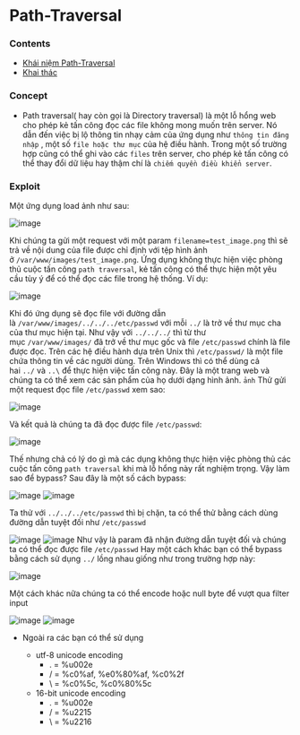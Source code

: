 # Path-Traversal
### Contents
- [Khái niệm Path-Traversal](https://github.com/chi442000/Path-Traversal#Concept)
- [Khai thác](https://github.com/chi442000/Path-Traversal#Exploit)
### Concept
- Path traversal( hay còn gọi là Directory traversal) là một lỗ hổng web cho phép kẻ tấn công đọc các file không mong muốn trên server. Nó dẫn đến việc bị lộ thông tin nhạy cảm của ứng dụng như `thông tin đăng nhập` , một số `file hoặc thư mục` của hệ điều hành. Trong một số trường hợp cũng có thể ghi vào các `files` trên server, cho phép kẻ tấn công có thể thay đổi dữ liệu hay thậm chí là `chiếm quyền điều khiển server`.
### Exploit
Một ứng dụng load ảnh như sau:

![image](https://github.com/chi442000/Path-Traversal/assets/84699930/07cef025-47cb-45fd-aaa4-850f5963b1e8)

Khi chúng ta gửi một request với một param `filename=test_image.png` thì sẽ trả về nội dung của file được chỉ định với tệp hình ảnh ở `/var/www/images/test_image.png`.
	 Ứng dụng không thực hiện việc phòng thủ cuộc tấn công `path traversal`, kẻ tấn công có thể thực hiện một yêu cầu tùy ý để có thể đọc các file trong hệ thống.
	 Ví dụ: 
  
  ![image](https://github.com/chi442000/Path-Traversal/assets/84699930/ede019d0-3b80-4d56-99b9-cc65e6d39401)
  
  Khi đó ứng dụng sẽ đọc file với đường dẫn là `/var/www/images/../../../etc/passwd` với mỗi `../` là trở về thư mục cha của thư mục hiện tại. Như vậy với `../../../` thì từ thư mục `/var/www/images/` đã trở về thư mục gốc và file `/etc/passwd` chính là file được đọc.
	 Trên các hệ điều hành dựa trên Unix thì `/etc/passwd/` là một file chứa thông tin về các người dùng.
	Trên Windows thì có thể dùng cả hai `../` và `..\` để thực hiện việc tấn công này.
	 Đây là một trang web và chúng ta có thể xem các sản phẩm của họ dưới dạng hình ảnh. `ảnh`
	 Thử gửi một request đọc file `/etc/passwd` xem sao:
  
  ![image](https://github.com/chi442000/Path-Traversal/assets/84699930/e7ca109c-203f-49b4-8aea-8ea492a7b32f)
  
  Và kết quả là chúng ta đã đọc được file `/etc/passwd`:
  
  ![image](https://github.com/chi442000/Path-Traversal/assets/84699930/a40a3951-23ec-4391-8214-c4c2923becce)
  
  Thế nhưng chả có lý do gì mà các dụng không thực hiện việc phòng thủ các cuộc tấn công `path traversal` khi mà lỗ hổng này rất nghiệm trọng. Vậy làm sao để bypass?
	 Sau đây là một số cách bypass:
  
  ![image](https://github.com/chi442000/Path-Traversal/assets/84699930/6a45e615-4720-4839-a040-73558fe130bd)
  ![image](https://github.com/chi442000/Path-Traversal/assets/84699930/2245106b-5825-46c4-8bd9-b6cb363f3e33)
  
  Ta thử với `../../../etc/passwd` thì bị chặn, ta có thể thử bằng cách dùng đường dẫn tuyệt đối như `/etc/passwd`
  
  ![image](https://github.com/chi442000/Path-Traversal/assets/84699930/1331070e-ed85-4e76-9291-af0686ea2aa9)
  ![image](https://github.com/chi442000/Path-Traversal/assets/84699930/c6e12ec7-f512-4ece-80fa-321cc2f31591)
   Như vậy là param đã nhận đường dẫn tuyệt đối và chúng ta có thể đọc được file `/etc/passwd`
	 Hay một cách khác bạn có thể bypass bằng cách sử dụng `../` lồng nhau giống như trong trường hợp này:
  
  ![image](https://github.com/chi442000/Path-Traversal/assets/84699930/57aa17ae-303f-4883-93c8-3dfc67f8c4bd)
  
  Một cách khác nữa chúng ta có thể encode hoặc null byte để vượt qua filter input
  
  ![image](https://github.com/chi442000/Path-Traversal/assets/84699930/1d9c2bf1-59fc-4a41-8a01-bc7dbb78f7b7)
  ![image](https://github.com/chi442000/Path-Traversal/assets/84699930/8e8614c4-9cd9-4011-a4f9-0781c07ed510)
  
 - Ngoài ra các bạn có thể sử dụng
    
    - utf-8 unicode encoding
        - . = %u002e
        - / = %c0%af, %e0%80%af, %c0%2f
        - \ = %c0%5c, %c0%80%5c
    - 16-bit unicode encoding
        - . = %u002e
        - / = %u2215
        - \ = %u2216







  




